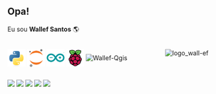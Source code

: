 ## Opa!
Eu sou **Wallef Santos** 🌎

<div style="display: inline_block"><br>
  <img align="center" alt="Wallef-Python" height="40" width="40" src="https://raw.githubusercontent.com/devicons/devicon/master/icons/python/python-original.svg">
  <img align="center" alt="Wallef-Ju" height="40" width="40" src="https://github.com/devicons/devicon/blob/master/icons/jupyter/jupyter-original.svg">
  <img align="center" alt="Wallef-Arduino" height="40" width="40" src="https://github.com/devicons/devicon/blob/master/icons/arduino/arduino-original.svg">
  <img align="center" alt="Wallef-Pi" height="40" width="40" src="https://github.com/devicons/devicon/blob/master/icons/raspberrypi/raspberrypi-original.svg">
  <img align="center" alt="Wallef-Qgis" height="40" width="40" src="https://github.com/qgis/QGIS/blob/master/images/icons/qgis-icon-60x60.png">
  <img align="right" alt="logo_wall-ef" height="150" width="150" src="https://cdn.discordapp.com/attachments/774647869587980311/877557694968512572/coffee-break.png">
</div>

##

<div> 
  <a href="https://www.youtube.com/channel/UCHqDze8Tj4TJ7bQZ1J_dhSQ" target="_blank"><img src="https://img.shields.io/badge/YouTube-FF0000?style=for-the-badge&logo=youtube&logoColor=white" target="_blank"></a>
  <a href="https://www.instagram.com/wfsreef" target="_blank"><img src="https://img.shields.io/badge/-Instagram-%23E4405F?style=for-the-badge&logo=instagram&logoColor=white" target="_blank"></a>
 	<a href="https://www.twitch.tv/wpdoto" target="_blank"><img src="https://img.shields.io/badge/Twitch-9146FF?style=for-the-badge&logo=twitch&logoColor=white" target="_blank"></a>
  <a href = "mailto:wallef.santos@im.ufal.br"><img src="https://img.shields.io/badge/-Gmail-%23333?style=for-the-badge&logo=gmail&logoColor=white" target="_blank"></a>
  <a href="https://www.linkedin.com/in/wallef-santos-722a91213" target="_blank"><img src="https://img.shields.io/badge/-LinkedIn-%230077B5?style=for-the-badge&logo=linkedin&logoColor=white" target="_blank"></a> 
